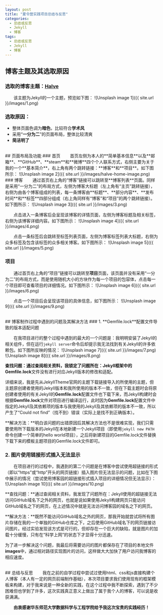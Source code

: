 ```yaml
---
layout: post
title: "夏令营实践项目总结与反思"
categories:
  - 总结或反思
  - Jekyll
  - 博客
tags:
  - 总结或反思
  - Jekyll
  - 博客
---
```


## 博客主题及其选取原因
### 选取的博客主题：[Halve](http://jekyllthemes.org/themes/halve-theme/)
&emsp;&emsp;该主题为Jekyll的一个主题，预览如下图：
![Unsplash image 1]({{ site.url }}/images/1.png)
### 选取原因：
- 整体页面色调为**暗色**，比较符合**学术风**
- 采用“**一分为二**”的页面布局，整体比较清爽
- **简洁明了**

<br />
## 页面布局及功能
### 首页
&emsp;&emsp;首页左侧为本人的**简单基本信息**以及**邮箱**、**GitHub**、**steam**和**微博**四个个人联系方式，右侧主要为关于我的一个**基本简介**，右上角有两个跳转链接：**博客**和**项目**。如下图所示：
![Unsplash image 2]({{ site.url }}/images/halve-home-image.png)
### 博客
&emsp;&emsp;通过首页右上角的“博客”链接可以跳转至**博客列表**页面。同样是采用“一分为二”的布局方式，左侧为博客大标题（左上角有“主页”跳转链接），右侧为由各个博客组成的列表，每一条博客由**标题**、**部分内容**、**发布时间**和**标签**四部分组成（右上角同样有“博客”和“项目”的两个跳转链接）。如下图所示：
![Unsplash image 3]({{ site.url }}/images/3.png)

&emsp;&emsp;点击进入一条博客后会呈现该博客的详情页面，左侧为博客标题及相关标签，右侧为该博客详细内容。如下图所示：
![Unsplash image 4]({{ site.url }}/images/4.png)

&emsp;&emsp;点击一条标签后会跳转至标签列表页面，左侧为博客标签列表大标题，右侧为众多标签及包含该标签的众多相关博客。如下图所示：
![Unsplash image 5]({{ site.url }}/images/5.png)
### 项目
&emsp;&emsp;通过首页右上角的“项目”链接可以跳转至**项目**页面，该页面并没有采用“一分为二”的布局方式，而是使用随机大小的方块作为每一个项目的包容体，点击每一个项目即可查看项目的详细情况。如下图所示：
![Unsplash image 6]({{ site.url }}/images/6.png)

&emsp;&emsp;点击一个项目后会呈现该项目的具体信息，如下图所示：
![Unsplash image 9]({{ site.url }}/images/9.png)

<br />
## 博客制作过程中遇到的问题及其解决方法
### 1. **Gemfile.lock**配置文件导致的版本适配问题

&emsp;&emsp;在我项目进行的整个过程中遇到的最大的一个问题是：我明明安装了Jekyll的相关组件，但在运行`jekyll server`命令后却提示我无法找到有关Jekyll的许多依赖包。如下图所反映的情况：
![Unsplash image 7]({{ site.url }}/images/7.png)
![Unsplash image 8]({{ site.url }}/images/8.png)

**查找问题：**通过查阅相关资料，我锁定了问题所在：Jekyll框架中的**Gemfile.lock**文件没有进行对应Jekyll版本的修改和适配。

详细来说，我是先从JekyllTheme官网的主题下载链接导入的所使用的主题，但主题原创建者使用的Jekyll版本和我所使用的版本不一致，但在下载主题时会将原创建者使用的有关Jekyll的**Gemfile.lock**配置文件也下载下来，而Jekyll构建时会根据**Gemfile.lock**文件对项目进行编译运行，此时因为**Gemfile.lock**配置文件中指定的Jekyll及其依赖项的版本与我使用的Jekyll及其依赖项的版本不一致，所以产生了“Could not find”（找不到）错误（实际上是找不到正确版本）。

**解决方法：**明白该问题的出错原因后其解决方法也不是很难实现，我们只需要使用所下载版本的Jekyll在本地新建一个Jekyll项目（即使用`jekyll new PATH`命令创建一个简单的hello world项目），之后将新建项目的Gemfile.lock文件替换下载下来的模板主题项目的Gemfile.lock文件即可。

### 2. 图片使用链接形式插入无法显示
&emsp;&emsp;在项目进行的过程中，我遇到的第二个问题是在博客中尝试使用超链接的形式（即以“https”或“http”开头的网页链接）插入图片但无法显示的问题，比如在下图中展示的情况（尝试使用博客园的超链接形式插入项目的详细情况但无法显示）：
![Unsplash image 10]({{ site.url }}/images/10.png)

**查找问题：**通过查阅相关资料，我发现了问题所在：Jekyll使用的超链接无法访问GitHub域名下之外的网页，也就是说如果使用Jekyll构建网页只能访问GitHub域名之下的网页，在上述情况中就是无法访问博客园的域名之下的网页。

**解决方法：**既然不能访问GitHub域名之外的网页，那我开始就尝试将所有图片存储在我的一个单独的GitHub仓库之下，之后使用GitHub域名下的网页链接访问图片。经过实验发现该方式是可行的，但却存在一个巨大的缺陷，就是图片的加载十分缓慢，只有在“科学上网”的状态下才显得十分迅速。

为了进一步解决这个问题，我最后将需要访问的图片都保存在了项目的本地文件**images**中，通过相对路径实现图片的访问，这样做大大加快了用户访问我博客的相应速度。

<br />
## 总结与反思
&emsp;&emsp;我在之前的自学过程中尝试过使用html、css和js直接构建个人博客（本人有一定的网页前端制作基础），本次项目要求我们使用现有的框架模板来构建，对于我来说是一种全新的实践，在这个过程中我不断探索，遇到了不少困难但也学到了许多，这次实践真正意义上做出了属于我个人的博客，可以说是收获满满。

&emsp;&emsp;**由衷感谢华东师范大学数据科学与工程学院给予我这次宝贵的实践经历！**

